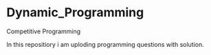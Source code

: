 # Dynamic_Programming
Competitive Programming

In this repositiory i am uploding programming questions with solution.  
